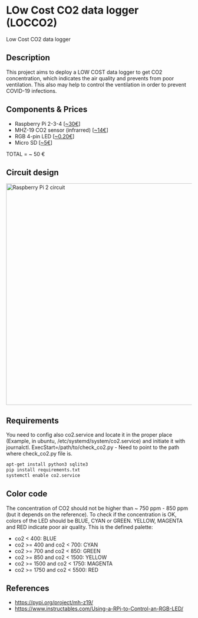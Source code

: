 # LOw Cost CO2 data logger (LOCCO2)
Low Cost CO2 data logger

## Description
This project aims to deploy a LOW COST data logger to get CO2 concentration, which indicates the air quality and prevents from poor ventilation. This also may help to control the ventilation in order to prevent COVID-19 infections.

## Components & Prices
- Raspberry Pi 2-3-4 [<a href="https://es.aliexpress.com/item/32838484861.html">~30€</a>]
- MHZ-19 CO2 sensor (infrarred) [<a href="https://es.aliexpress.com/item/4000212024923.html">~14€</a>]
- RGB 4-pin LED [<a href="https://es.aliexpress.com/item/32950269694.html">~0.20€</a>]
- Micro SD [<a href="https://es.aliexpress.com/item/32855791603.html">~5€</a>]

TOTAL = ~ 50 €

## Circuit design
<img src="https://i.ibb.co/71qdGsc/Sin-nombre.png" alt="Raspberry Pi 2 circuit" style="margin-right: 25px" height=600>











## Requirements
You need to config also co2.service and locate it in the proper place (Example, in ubuntu, /etc/systemd/system/co2.service) and initiate it with journalctl.
ExecStart=/path/to/check_co2.py - Need to point to the path where check_co2.py file is.

```bash
apt-get install python3 sqlite3
pip install requirements.txt
systemctl enable co2.service
```

## Color code
The concentration of CO2 should not be higher than ~ 750 ppm - 850 ppm (but it depends on the reference). To check if the concentration is OK, colors of the LED should be BLUE, CYAN or GREEN. YELLOW, MAGENTA and RED indicate poor air quality. This is the defined palette:

- co2 < 400: BLUE
- co2 >= 400 and co2 < 700: CYAN
- co2 >= 700 and co2 < 850: GREEN
- co2 >= 850 and co2 < 1500: YELLOW
- co2 >= 1500 and co2 < 1750: MAGENTA
- co2 >= 1750 and co2 < 5500: RED

## References

- https://pypi.org/project/mh-z19/
- https://www.instructables.com/Using-a-RPi-to-Control-an-RGB-LED/
